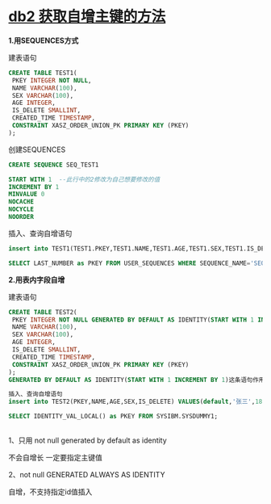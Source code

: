 # [db2 获取自增主键的方法](http://t.zoukankan.com/zhyStudy-p-10558072.html)

**1.用SEQUENCES方式**

建表语句

```sql
CREATE TABLE TEST1(
 PKEY INTEGER NOT NULL,
 NAME VARCHAR(100),
 SEX VARCHAR(100),
 AGE INTEGER,
 IS_DELETE SMALLINT,
 CREATED_TIME TIMESTAMP,
 CONSTRAINT XASZ_ORDER_UNION_PK PRIMARY KEY (PKEY)
);
```

创建SEQUENCES

```sql
CREATE SEQUENCE SEQ_TEST1

START WITH 1  --此行中的2修改为自己想要修改的值
INCREMENT BY 1
MINVALUE 0
NOCACHE 
NOCYCLE 
NOORDER
```

插入、查询自增语句

```sql
insert into TEST1(TEST1.PKEY,TEST1.NAME,TEST1.AGE,TEST1.SEX,TEST1.IS_DELETE) VALUES(NEXT value FOR MXCGMS.SEQ_TEST1,'张三',18,'男',1 );

SELECT LAST_NUMBER as PKEY FROM USER_SEQUENCES WHERE SEQUENCE_NAME='SEQ_TEST1' 
```

**2.用表内字段自增**

建表语句

```sql
CREATE TABLE TEST2(
 PKEY INTEGER NOT NULL GENERATED BY DEFAULT AS IDENTITY(START WITH 1 INCREMENT BY 1),
 NAME VARCHAR(100),
 SEX VARCHAR(100),
 AGE INTEGER,
 IS_DELETE SMALLINT,
 CREATED_TIME TIMESTAMP,
 CONSTRAINT XASZ_ORDER_UNION_PK PRIMARY KEY (PKEY)
);
GENERATED BY DEFAULT AS IDENTITY(START WITH 1 INCREMENT BY 1)这条语句作用是，将主键设置为自增。但是仅作用于此表

插入、查询自增语句
insert into TEST2(PKEY,NAME,AGE,SEX,IS_DELETE) VALUES(default,'张三',18,'男',1 );

SELECT IDENTITY_VAL_LOCAL() as PKEY FROM SYSIBM.SYSDUMMY1;
 
```



1、只用 not null generated by default as identity

不会自增长 一定要指定主键值

2、not null GENERATED ALWAYS AS IDENTITY

自增，不支持指定id值插入